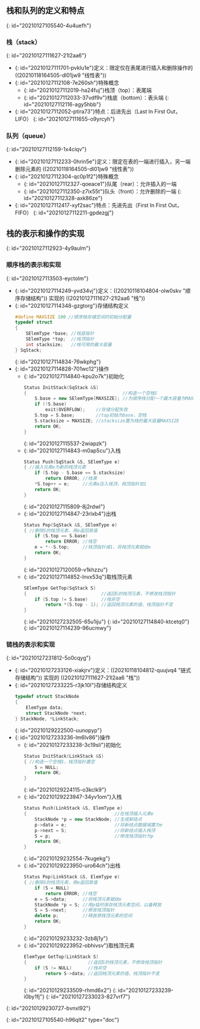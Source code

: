 ## 栈和队列的定义和特点
{: id="20210127105540-4u4uefh"}

### 栈（stack）
{: id="20210127111627-21l2aa6"}

- {: id="20210127111701-pvklu1e"}定义：限定仅在表尾进行插入和删除操作的 ((20210118164505-dl01jw9 "线性表"))
- {: id="20210127112108-7e260sh"}特殊概念
  - {: id="20210127112019-ha24fuj"}栈顶（top）：表尾端
  - {: id="20210127112033-37vdf9v"}栈底（bottom）：表头端
  {: id="20210127112116-agy5hbb"}
- {: id="20210127112052-ptira73"}特点：后进先出（Last In First Out，LIFO）
{: id="20210127111655-o9yrcyh"}

### 队列（queue）
{: id="20210127112159-1x4ciqv"}

- {: id="20210127112233-0hrin5e"}定义：限定在表的一端进行插入，另一端删除元素的 ((20210118164505-dl01jw9 "线性表"))
- {: id="20210127112304-qc0p1f2"}特殊概念
  - {: id="20210127112327-qoeace1"}队尾（rear）：允许插入的一端
  - {: id="20210127112350-z7ix55t"}队头（front）：允许删除的一端
  {: id="20210127112328-axk86ze"}
- {: id="20210127112417-xyf2sac"}特点：先进先出（First In First Out，FIFO）
{: id="20210127112211-gpdezgj"}

## 栈的表示和操作的实现
{: id="20210127112923-4y9aulm"}

### 顺序栈的表示和实现
{: id="20210127113503-eyctolm"}

- {: id="20210127114249-yvd34vj"}定义：((20210118104804-olw0skv "顺序存储结构")) 实现的 ((20210127111627-21l2aa6 "栈"))
- {: id="20210127114348-gzgtorg"}存储结构定义
  ```cpp
  #define MAXSIZE 100 //顺序栈存储空间的初始分配量
  typedef struct
  {
      SElemType *base; //栈底指针
      SElemType *top;  //栈顶指针
      int stacksize;   //栈可用的最大容量
  } SqStack;
  ```
  {: id="20210127114834-76wkphg"}
- {: id="20210127114828-701wc12"}操作
  - {: id="20210127114840-kpu2o7k"}初始化
    ```cpp
    Status InitStack(SqStack &S)
    {                                    //构造一个空栈S
        S.base = new SElemType[MAXSIZE]; //为顺序栈分配一个最大容量为MAXSIZE的数组空间
        if (!S.base)
            exit(OVERFLOW);    //存储分配失败
        S.top = S.base;        //top初始为base，空栈
        S.stacksize = MAXSIZE; //stacksize置为栈的最大容量MAXSIZE
        return OK;
    }
    ```
    {: id="20210127115537-2wiapzk"}
  - {: id="20210127114843-m0ap5cu"}入栈
    ```cpp
    Status Push(SqStack &S, SElemType e)
    { //插入元素e为新的栈顶元素
        if (S.top - S.base == S.stacksize)
            return ERROR; //栈满
        *S.top++ = e;     //元素e压入栈顶，栈顶指针加1
        return OK;
    }
    ```
    {: id="20210127115809-8j2rdwl"}
  - {: id="20210127114847-23rlxb4"}出栈
    ```cpp
    Status Pop(SqStack &S, SElemType e)
    { //删除S的栈顶元素，用e返回其值
        if (S.top == S.base)
            return ERROR; //栈空
        e = *--S.top;     //栈顶指针减1，将栈顶元素赋给e
        return OK;
    }
    ```
    {: id="20210127120059-v1khzzu"}
  - {: id="20210127114852-lnvx53q"}取栈顶元素
    ```cpp
    SElemType GetTop(SqStack S)
    {                            //返回S的栈顶元素，不修改栈顶指针
        if (S.top != S.base)     //栈非空
            return *(S.top - 1); //返回栈顶元素的值，栈顶指针不变
    }
    ```
    {: id="20210127232505-65u1iju"}
  {: id="20210127114840-ktcetq0"}
{: id="20210127114239-96ucmwy"}

### 链栈的表示和实现
{: id="20210127231812-5o0cqyg"}

- {: id="20210127233126-xiakjrv"}定义：((20210118104812-quujvq4 "链式存储结构")) 实现的 ((20210127111627-21l2aa6 "栈"))
- {: id="20210127233225-r3jk10l"}存储结构定义
  ```cpp
  typedef struct StackNode
  {
      ElemType data;
      struct StackNode *next;
  } StackNode, *LinkStack;
  ```
  {: id="20210129222500-uunopyp"}
- {: id="20210127233236-lm6lv86"}操作
  - {: id="20210127233238-3c19sli"}初始化
    ```cpp
    Status InitStack(LinkStack &S)
    { //构造一个空栈S，栈顶指针置空
        S = NULL;
        return OK;
    }
    ```
    {: id="20210129224115-o3kclk9"}
  - {: id="20210129223947-34yv1om"}入栈
    ```cpp
    Status Push(LinkStack &S, ElemType e)
    {                                 //在栈顶插入元素e
        StackNode *p = new StackNode; //生成新结点
        p->data = e;                  //将新结点数据域置为e
        p->next = S;                  //将新结点插入栈顶
        S = p;                        //修改栈顶指针为p
        return OK;
    }
    ```
    {: id="20210129232554-7kugekg"}
  - {: id="20210129223950-uro64ch"}出栈
    ```cpp
    Status Pop(LinkStack &S, ElemType e)
    { //删除S的栈顶元素，用e返回其值
        if (S = NULL)
            return ERROR; //栈空
        e = S->data;      //将栈顶元素赋给e
        StackNode *p = S; //用p临时保存栈顶元素空间，以备释放
        S = S->next;      //修改栈顶指针
        delete p;         //释放原栈顶元素的空间
        return OK;
    }
    ```
    {: id="20210129233232-3zb8j1y"}
  - {: id="20210129223952-obhivsv"}取栈顶元素
    ```cpp
    ElemType GetTop(LinkStack S)
    {                       //返回S的栈顶元素，不修改栈顶指针
        if (S != NULL)      //栈非空
            return S->data; //返回栈顶元素的值，栈顶指针不变
    }
    ```
    {: id="20210129233509-rhmd6x2"}
  {: id="20210127233239-i0by1fj"}
{: id="20210127233023-827vrf7"}

{: id="20210129230727-bvnxl92"}


{: id="20210127105540-h96qlt2" type="doc"}
